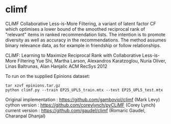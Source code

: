 climf
=====

CLiMF Collaborative Less-is-More Filtering, a variant of latent factor CF
which optimises a lower bound of the smoothed reciprocal rank of "relevant"
items in ranked recommendation lists.  The intention is to promote diversity
as well as accuracy in the recommendations.  The method assumes binary
relevance data, as for example in friendship or follow relationships.

CLiMF: Learning to Maximize Reciprocal Rank with Collaborative Less-is-More Filtering
Yue Shi, Martha Larson, Alexandros Karatzoglou, Nuria Oliver, Linas Baltrunas, Alan Hanjalic
ACM RecSys 2012

To run on the supplied Epinions dataset:

    tar xzvf epinions.tar.gz
    python climf.py --train EP25_UPL5_train.mtx --test EP25_UPL5_test.mtx 


Original implementation : https://github.com/gamboviol/climf (Mark Levy)
cython version : https://github.com/coreylynch/pyCLiMF (Corey Lynch)
current version : https://github.com/gaudel/climf (Romaric Gaudel, Charanpal Dhanjal)